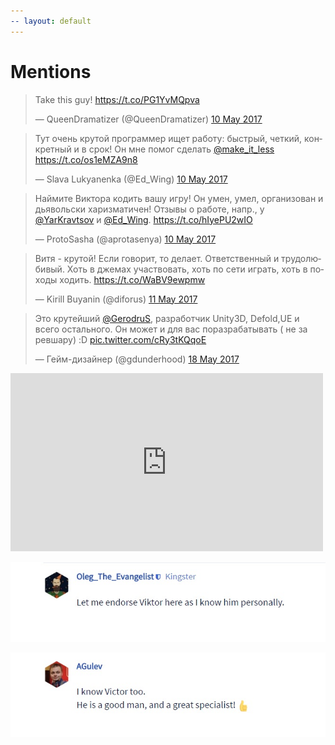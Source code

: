 ```yaml
---
-- layout: default
---
```


# [](#mentions)Mentions

<blockquote class="twitter-tweet" data-lang="en-gb"><p lang="en" dir="ltr">Take this guy! <a href="https://t.co/PG1YvMQpva">https://t.co/PG1YvMQpva</a></p>&mdash; QueenDramatizer (@QueenDramatizer) <a href="https://twitter.com/QueenDramatizer/status/862328359870758914">10 May 2017</a></blockquote>
<script async src="//platform.twitter.com/widgets.js" charset="utf-8"></script>

<blockquote class="twitter-tweet" data-lang="en-gb"><p lang="ru" dir="ltr">Тут очень крутой программер ищет работу: быстрый, четкий, конкретный и в срок! Он мне помог сделать <a href="https://twitter.com/make_it_less">@make_it_less</a> <a href="https://t.co/os1eMZA9n8">https://t.co/os1eMZA9n8</a></p>&mdash; Slava Lukyanenka (@Ed_Wing) <a href="https://twitter.com/Ed_Wing/status/862333623017631744">10 May 2017</a></blockquote>
<script async src="//platform.twitter.com/widgets.js" charset="utf-8"></script>

<blockquote class="twitter-tweet" data-lang="en-gb"><p lang="ru" dir="ltr">Наймите Виктора кодить вашу игру! Он умен, умел, организован и дьявольски харизматичен! Отзывы о работе, напр., у <a href="https://twitter.com/YarKravtsov">@YarKravtsov</a> и <a href="https://twitter.com/Ed_Wing">@Ed_Wing</a>. <a href="https://t.co/hIyePU2wIO">https://t.co/hIyePU2wIO</a></p>&mdash; ProtoSasha (@aprotasenya) <a href="https://twitter.com/aprotasenya/status/862354036854583296">10 May 2017</a></blockquote>
<script async src="//platform.twitter.com/widgets.js" charset="utf-8"></script>

<blockquote class="twitter-tweet" data-lang="en-gb"><p lang="ru" dir="ltr">Витя - крутой! Если говорит, то делает. Ответственный и трудолюбивый. Хоть в джемах участвовать, хоть по сети играть, хоть в походы ходить. <a href="https://t.co/WaBV9ewpmw">https://t.co/WaBV9ewpmw</a></p>&mdash; Kirill Buyanin (@diforus) <a href="https://twitter.com/diforus/status/862474467007635456">11 May 2017</a></blockquote>
<script async src="//platform.twitter.com/widgets.js" charset="utf-8"></script>

<blockquote class="twitter-tweet" data-lang="en-gb"><p lang="ru" dir="ltr">Это крутейший <a href="https://twitter.com/GerodruS">@GerodruS</a>, разработчик Unity3D, Defold,UE и всего остального. Он может и для вас поразрабатывать ( не за ревшару) :D <a href="https://t.co/cRy3tKQqoE">pic.twitter.com/cRy3tKQqoE</a></p>&mdash; Гейм-дизайнер (@gdunderhood) <a href="https://twitter.com/gdunderhood/status/865128060328308737">18 May 2017</a></blockquote>
<script async src="//platform.twitter.com/widgets.js" charset="utf-8"></script>

<iframe src="https://www.facebook.com/plugins/post.php?href=https%3A%2F%2Fwww.facebook.com%2Fyaroslav.kravtsov%2Fposts%2F10155365752422853&width=500" width="500" height="285" style="border:none;overflow:hidden" scrolling="no" frameborder="0" allowTransparency="true"></iframe>

[![Defold game engine forum][mention-king-thumbnail]][mention-king]

![from Defold forum](https://raw.githubusercontent.com/GerodruS/GerodruS.github.io/master/cv/mentions/mention_agulev.jpg)

[mention-king-thumbnail]: https://raw.githubusercontent.com/GerodruS/GerodruS.github.io/master/cv/mentions/mention_king.jpg "Defold game engine forum"
[mention-king]: https://forum.defold.com/t/programmer-is-looking-for-work-4-years-xp/8235/2 "Defold game engine forum"
